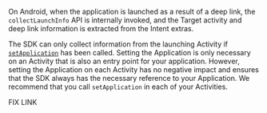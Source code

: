 On Android, when the application is launched as a result of a deep link, the `collectLaunchInfo` API is internally invoked, and the Target activity and deep link information is extracted from the Intent extras.

<InlineAlert variant="info" slots="text"/>

The SDK can only collect information from the launching Activity if [`setApplication`](https://aep-sdks.gitbook.io/docs/using-mobile-extensions/mobile-core/mobile-core-api-reference#application-reference-android-only) has been called. Setting the Application is only necessary on an Activity that is also an entry point for your application. However, setting the Application on each Activity has no negative impact and ensures that the SDK always has the necessary reference to your Application. We recommend that you call `setApplication` in each of your Activities.

FIX LINK